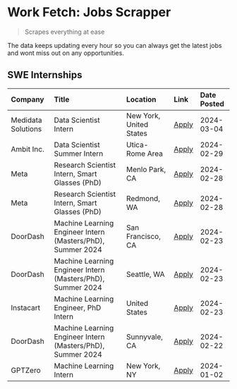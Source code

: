 # Work Fetch: Jobs Scrapper
> Scrapes everything at ease

The data keeps updating every hour so you can always get the latest jobs and wont miss out on any opportunities.

## SWE Internships
<!--START_SECTION:workfetch-->
| Company            | Title                                                       | Location                | Link                                                                                                                                                                                                                                                                     | Date Posted   |
|:-------------------|:------------------------------------------------------------|:------------------------|:-------------------------------------------------------------------------------------------------------------------------------------------------------------------------------------------------------------------------------------------------------------------------|:--------------|
| Medidata Solutions | Data Scientist Intern                                       | New York, United States | [Apply](https://www.linkedin.com/jobs/view/data-scientist-intern-at-medidata-solutions-3810253704?refId=z6HvfBrDqYzsM%2BgkXe2rCw%3D%3D&trackingId=DInc4CUgE%2Fdvk8xRjYK1dg%3D%3D&position=5&pageNum=0&trk=public_jobs_jserp-result_search-card)                          | 2024-03-04    |
| Ambit Inc.         | Data Scientist Summer Intern                                | Utica-Rome Area         | [Apply](https://www.linkedin.com/jobs/view/data-scientist-summer-intern-at-ambit-inc-3843121918?refId=z6HvfBrDqYzsM%2BgkXe2rCw%3D%3D&trackingId=SrKG7T5dAIKkOr1VnYL9Ig%3D%3D&position=11&pageNum=0&trk=public_jobs_jserp-result_search-card)                             | 2024-02-29    |
| Meta               | Research Scientist Intern, Smart Glasses (PhD)              | Menlo Park, CA          | [Apply](https://www.linkedin.com/jobs/view/research-scientist-intern-smart-glasses-phd-at-meta-3811308332?refId=z6HvfBrDqYzsM%2BgkXe2rCw%3D%3D&trackingId=Fmr4Y9IA9Tysdbb7FtwXjg%3D%3D&position=12&pageNum=0&trk=public_jobs_jserp-result_search-card)                   | 2024-02-28    |
| Meta               | Research Scientist Intern, Smart Glasses (PhD)              | Redmond, WA             | [Apply](https://www.linkedin.com/jobs/view/research-scientist-intern-smart-glasses-phd-at-meta-3811304794?refId=z6HvfBrDqYzsM%2BgkXe2rCw%3D%3D&trackingId=s6oZkQu7znWkVzmyTSosgA%3D%3D&position=13&pageNum=0&trk=public_jobs_jserp-result_search-card)                   | 2024-02-28    |
| DoorDash           | Machine Learning Engineer Intern (Masters/PhD), Summer 2024 | San Francisco, CA       | [Apply](https://www.linkedin.com/jobs/view/machine-learning-engineer-intern-masters-phd-summer-2024-at-doordash-3736457737?refId=z6HvfBrDqYzsM%2BgkXe2rCw%3D%3D&trackingId=Et7SHNozXLnM1EwKHUKOFQ%3D%3D&position=3&pageNum=0&trk=public_jobs_jserp-result_search-card)   | 2024-02-23    |
| DoorDash           | Machine Learning Engineer Intern (Masters/PhD), Summer 2024 | Seattle, WA             | [Apply](https://www.linkedin.com/jobs/view/machine-learning-engineer-intern-masters-phd-summer-2024-at-doordash-3736455966?refId=z6HvfBrDqYzsM%2BgkXe2rCw%3D%3D&trackingId=%2FsqlccMrV3isGxBLvLkECQ%3D%3D&position=4&pageNum=0&trk=public_jobs_jserp-result_search-card) | 2024-02-23    |
| Instacart          | Machine Learning Engineer, PhD Intern                       | United States           | [Apply](https://www.linkedin.com/jobs/view/machine-learning-engineer-phd-intern-at-instacart-3815634369?refId=z6HvfBrDqYzsM%2BgkXe2rCw%3D%3D&trackingId=PlXH%2FPJVo698ZUlXRTSLZA%3D%3D&position=6&pageNum=0&trk=public_jobs_jserp-result_search-card)                    | 2024-02-23    |
| DoorDash           | Machine Learning Engineer Intern (Masters/PhD), Summer 2024 | Sunnyvale, CA           | [Apply](https://www.linkedin.com/jobs/view/machine-learning-engineer-intern-masters-phd-summer-2024-at-doordash-3736454973?refId=z6HvfBrDqYzsM%2BgkXe2rCw%3D%3D&trackingId=ZuV0EFCqH7v7iLBOgdnyyA%3D%3D&position=2&pageNum=0&trk=public_jobs_jserp-result_search-card)   | 2024-02-22    |
| GPTZero            | Machine Learning Intern                                     | New York, NY            | [Apply](https://www.linkedin.com/jobs/view/machine-learning-intern-at-gptzero-3796844451?refId=z6HvfBrDqYzsM%2BgkXe2rCw%3D%3D&trackingId=KRgsZApz9Ww3EqX%2BdmC3Qw%3D%3D&position=10&pageNum=0&trk=public_jobs_jserp-result_search-card)                                  | 2024-01-02    |
<!--END_SECTION:workfetch-->
